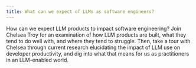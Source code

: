 ```yaml
---
title: What can we expect of LLMs as software engineers?
---
```


How can we expect LLM products to impact software engineering? Join Chelsea Troy for an examination of how LLM products are built, what they tend to do well with, and where they tend to struggle. Then, take a tour with Chelsea through current research elucidating the impact of LLM use on developer productivity, and dig into what that means for us as practitioners in an LLM-enabled world.
